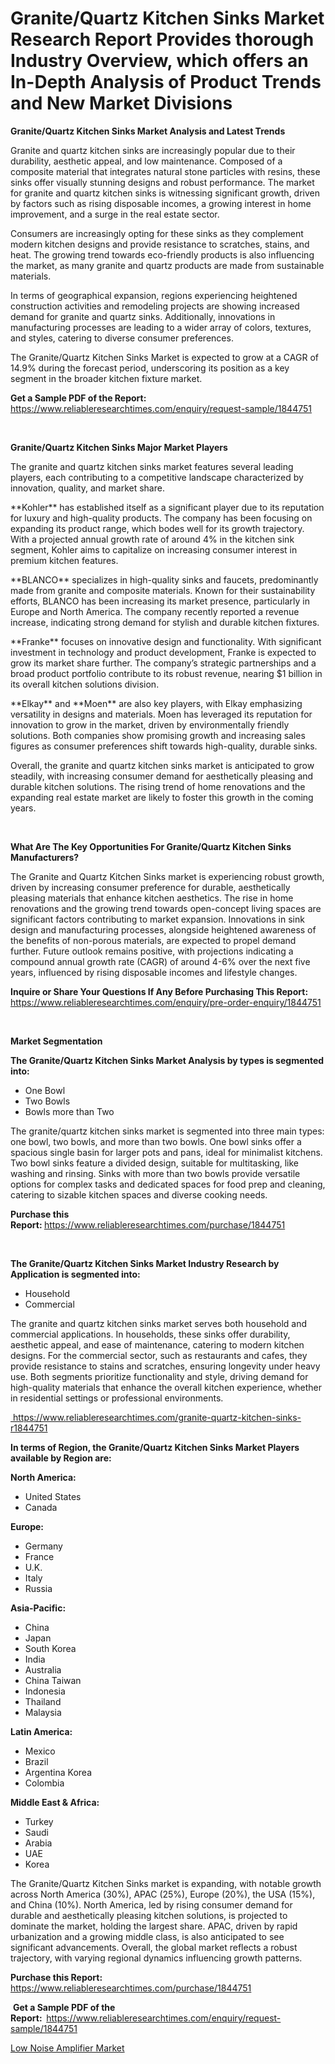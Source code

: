 <p><h1>Granite/Quartz Kitchen Sinks Market Research Report Provides thorough Industry Overview, which offers an In-Depth Analysis of Product Trends and New Market Divisions</h1></p><p><strong>Granite/Quartz Kitchen Sinks Market Analysis and Latest Trends</strong></p>
<p><p>Granite and quartz kitchen sinks are increasingly popular due to their durability, aesthetic appeal, and low maintenance. Composed of a composite material that integrates natural stone particles with resins, these sinks offer visually stunning designs and robust performance. The market for granite and quartz kitchen sinks is witnessing significant growth, driven by factors such as rising disposable incomes, a growing interest in home improvement, and a surge in the real estate sector. </p><p>Consumers are increasingly opting for these sinks as they complement modern kitchen designs and provide resistance to scratches, stains, and heat. The growing trend towards eco-friendly products is also influencing the market, as many granite and quartz products are made from sustainable materials.</p><p>In terms of geographical expansion, regions experiencing heightened construction activities and remodeling projects are showing increased demand for granite and quartz sinks. Additionally, innovations in manufacturing processes are leading to a wider array of colors, textures, and styles, catering to diverse consumer preferences. </p><p>The Granite/Quartz Kitchen Sinks Market is expected to grow at a CAGR of 14.9% during the forecast period, underscoring its position as a key segment in the broader kitchen fixture market.</p></p>
<p><strong>Get a Sample PDF of the Report:&nbsp;</strong> <a href="https://www.reliableresearchtimes.com/enquiry/request-sample/1844751?utm_campaign=2564&utm_medium=2&utm_source=Github&utm_content=ia&utm_term=28022025&utm_id=granitequartz-kitchen-sinks">https://www.reliableresearchtimes.com/enquiry/request-sample/1844751</a></p>
<p>&nbsp;</p>
<p><strong>Granite/Quartz Kitchen Sinks Major Market Players</strong></p>
<p><p>The granite and quartz kitchen sinks market features several leading players, each contributing to a competitive landscape characterized by innovation, quality, and market share.</p><p>**Kohler** has established itself as a significant player due to its reputation for luxury and high-quality products. The company has been focusing on expanding its product range, which bodes well for its growth trajectory. With a projected annual growth rate of around 4% in the kitchen sink segment, Kohler aims to capitalize on increasing consumer interest in premium kitchen features.</p><p>**BLANCO** specializes in high-quality sinks and faucets, predominantly made from granite and composite materials. Known for their sustainability efforts, BLANCO has been increasing its market presence, particularly in Europe and North America. The company recently reported a revenue increase, indicating strong demand for stylish and durable kitchen fixtures.</p><p>**Franke** focuses on innovative design and functionality. With significant investment in technology and product development, Franke is expected to grow its market share further. The company’s strategic partnerships and a broad product portfolio contribute to its robust revenue, nearing $1 billion in its overall kitchen solutions division.</p><p>**Elkay** and **Moen** are also key players, with Elkay emphasizing versatility in designs and materials. Moen has leveraged its reputation for innovation to grow in the market, driven by environmentally friendly solutions. Both companies show promising growth and increasing sales figures as consumer preferences shift towards high-quality, durable sinks.</p><p>Overall, the granite and quartz kitchen sinks market is anticipated to grow steadily, with increasing consumer demand for aesthetically pleasing and durable kitchen solutions. The rising trend of home renovations and the expanding real estate market are likely to foster this growth in the coming years.</p></p>
<p>&nbsp;</p>
<p><strong>What Are The Key Opportunities For Granite/Quartz Kitchen Sinks Manufacturers?</strong></p>
<p><p>The Granite and Quartz Kitchen Sinks market is experiencing robust growth, driven by increasing consumer preference for durable, aesthetically pleasing materials that enhance kitchen aesthetics. The rise in home renovations and the growing trend towards open-concept living spaces are significant factors contributing to market expansion. Innovations in sink design and manufacturing processes, alongside heightened awareness of the benefits of non-porous materials, are expected to propel demand further. Future outlook remains positive, with projections indicating a compound annual growth rate (CAGR) of around 4-6% over the next five years, influenced by rising disposable incomes and lifestyle changes.</p></p>
<p><strong>Inquire or Share Your Questions If Any Before Purchasing This Report:</strong> <a href="https://www.reliableresearchtimes.com/enquiry/pre-order-enquiry/1844751?utm_campaign=2564&utm_medium=2&utm_source=Github&utm_content=ia&utm_term=28022025&utm_id=granitequartz-kitchen-sinks">https://www.reliableresearchtimes.com/enquiry/pre-order-enquiry/1844751</a></p>
<p>&nbsp;</p>
<p><strong>Market Segmentation</strong></p>
<p><strong>The Granite/Quartz Kitchen Sinks Market Analysis by types is segmented into:</strong></p>
<p><ul><li>One Bowl</li><li>Two Bowls</li><li>Bowls more than Two</li></ul></p>
<p><p>The granite/quartz kitchen sinks market is segmented into three main types: one bowl, two bowls, and more than two bowls. One bowl sinks offer a spacious single basin for larger pots and pans, ideal for minimalist kitchens. Two bowl sinks feature a divided design, suitable for multitasking, like washing and rinsing. Sinks with more than two bowls provide versatile options for complex tasks and dedicated spaces for food prep and cleaning, catering to sizable kitchen spaces and diverse cooking needs.</p></p>
<p><strong>Purchase this Report:&nbsp;</strong><a href="https://www.reliableresearchtimes.com/purchase/1844751?utm_campaign=2564&utm_medium=2&utm_source=Github&utm_content=ia&utm_term=28022025&utm_id=granitequartz-kitchen-sinks">https://www.reliableresearchtimes.com/purchase/1844751</a></p>
<p>&nbsp;</p>
<p><strong>The Granite/Quartz Kitchen Sinks Market Industry Research by Application is segmented into:</strong></p>
<p><ul><li>Household</li><li>Commercial</li></ul></p>
<p><p>The granite and quartz kitchen sinks market serves both household and commercial applications. In households, these sinks offer durability, aesthetic appeal, and ease of maintenance, catering to modern kitchen designs. For the commercial sector, such as restaurants and cafes, they provide resistance to stains and scratches, ensuring longevity under heavy use. Both segments prioritize functionality and style, driving demand for high-quality materials that enhance the overall kitchen experience, whether in residential settings or professional environments.</p></p>
<p><a href="https://www.reliableresearchtimes.com/granite-quartz-kitchen-sinks-r1844751?utm_campaign=2564&utm_medium=2&utm_source=Github&utm_content=ia&utm_term=28022025&utm_id=granitequartz-kitchen-sinks">&nbsp;https://www.reliableresearchtimes.com/granite-quartz-kitchen-sinks-r1844751</a></p>
<p><strong>In terms of Region, the Granite/Quartz Kitchen Sinks Market Players available by Region are:</strong></p>
<p>
    <p> <strong> North America: </strong>
        <ul>
            <li>United States</li>
            <li>Canada</li>
        </ul>
        </p> 
    <p> <strong> Europe: </strong>
        <ul>
            <li>Germany</li>
            <li>France</li>
            <li>U.K.</li>
            <li>Italy</li>
            <li>Russia</li>
        </ul>
        </p> 
    <p> <strong> Asia-Pacific: </strong>
        <ul>
            <li>China</li>
            <li>Japan</li>
            <li>South Korea</li>
            <li>India</li>
            <li>Australia</li>
            <li>China Taiwan</li>
            <li>Indonesia</li>
            <li>Thailand</li>
            <li>Malaysia</li>
        </ul>
        </p> 
    <p> <strong> Latin America: </strong>
        <ul>
            <li>Mexico</li>
            <li>Brazil</li>
            <li>Argentina Korea</li>
            <li>Colombia</li>
        </ul>
        </p> 
    <p> <strong> Middle East & Africa: </strong>
        <ul>
            <li>Turkey</li>
            <li>Saudi</li>
            <li>Arabia</li>
            <li>UAE</li>
            <li>Korea</li>
        </ul>
    </p>
    </p>
<p><p>The Granite/Quartz Kitchen Sinks market is expanding, with notable growth across North America (30%), APAC (25%), Europe (20%), the USA (15%), and China (10%). North America, led by rising consumer demand for durable and aesthetically pleasing kitchen solutions, is projected to dominate the market, holding the largest share. APAC, driven by rapid urbanization and a growing middle class, is also anticipated to see significant advancements. Overall, the global market reflects a robust trajectory, with varying regional dynamics influencing growth patterns.</p></p>
<p><strong>Purchase this Report: </strong><a href="https://www.reliableresearchtimes.com/purchase/1844751?utm_campaign=2564&utm_medium=2&utm_source=Github&utm_content=ia&utm_term=28022025&utm_id=granitequartz-kitchen-sinks">https://www.reliableresearchtimes.com/purchase/1844751</a></p>
<p>&nbsp;<strong>Get a Sample PDF of the Report:&nbsp;&nbsp;</strong><a href="https://www.reliableresearchtimes.com/enquiry/request-sample/1844751?utm_campaign=2564&utm_medium=2&utm_source=Github&utm_content=ia&utm_term=28022025&utm_id=granitequartz-kitchen-sinks">https://www.reliableresearchtimes.com/enquiry/request-sample/1844751</a></p>
<p><strong></strong></p>
<p><p><a href="https://github.com/balapopepi/Market-Research-Report-List-1/blob/main/low-noise-amplifier-market.md?utm_campaign=2564&utm_medium=2&utm_source=Github&utm_content=ia&utm_term=28022025&utm_id=granitequartz-kitchen-sinks">Low Noise Amplifier Market</a></p></p>